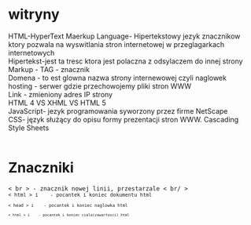 # witryny
HTML-HyperText Maerkup Language- Hipertekstowy jezyk znacznikow ktory pozwala na wyswitlania stron internetowej w przeglagarkach internetowych <br>
Hipertekst-jest ta tresc ktora jest polaczna z odsylaczem do innej strony <br>
Markup - TAG - znacznik  <br>
Domena - to est glowna nazwa strony internewowej czyli naglowek <br>
hosting - serwer gdzie przechowojemy pliki stron WWW <br>
Link - zmieniony adres IP strony <br>
HTML 4 VS XHML VS HTML 5 <br>
JavaScript- jezyk programowania  syworzony przez firme NetScape <br>
CSS- język służący do opisu formy prezentacji stron WWW. Cascading Style Sheets <br>
<br>
<h1>Znaczniki</h1>
<code>< br > - znacznik nowej linii, przestarzale < br/ >
<code>< html > i </ html>  </ code> - pocantek i koniec dokumentu html<br>
<code>< head > i  </ head> </ code> - pocantek i koniec naglowka html<br>
<code>< html > i </ html> </ head> </ code> - pocantek i koniec ciala(zawartosci) html<br>
<br>

